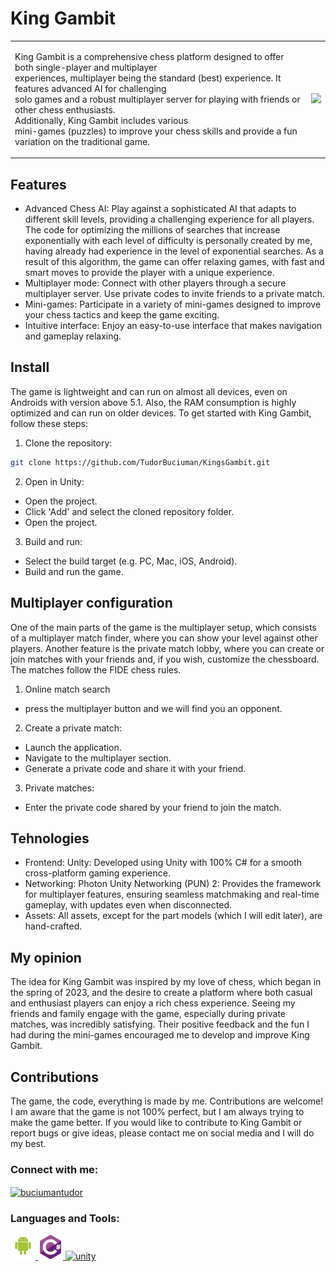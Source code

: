 
# King Gambit

<table>
<tr>
<td>

King Gambit is a comprehensive chess platform designed to offer both single-player and multiplayer<br> 
experiences, multiplayer being the standard (best) experience. It features advanced AI for challenging <br>
solo games and a robust multiplayer server for playing with friends or other chess enthusiasts.<br>
Additionally, King Gambit includes various <br>
mini-games (puzzles) to improve your chess skills and provide a fun variation on the traditional game.

</td>
<td align="right">
  <img height="255" src="https://i.imgur.com/4D23QF2.png"/>
</td>
</tr>
</table>



## Features

- Advanced Chess AI: Play against a sophisticated AI that adapts to different skill levels, providing a challenging experience for all players. The code for optimizing the millions of searches that increase exponentially with each level of difficulty is personally created by me, having already had experience in the level of exponential searches. As a result of this algorithm, the game can offer relaxing games, with fast and smart moves to provide the player with a unique experience. 
- Multiplayer mode: Connect with other players through a secure multiplayer server. Use private codes to invite friends to a private match.
- Mini-games: Participate in a variety of mini-games designed to improve your chess tactics and keep the game exciting.
- Intuitive interface: Enjoy an easy-to-use interface that makes navigation and gameplay relaxing.



## Install

The game is lightweight and can run on almost all devices, even on Androids with version above 5.1. Also, the RAM consumption is highly optimized and can run on older devices.
To get started with King Gambit, follow these steps:
1. Clone the repository:

```bash
git clone https://github.com/TudorBuciuman/KingsGambit.git

```
2. Open in Unity:
- Open the project.
- Click 'Add' and select the cloned repository folder.
- Open the project.

3. Build and run:
- Select the build target (e.g. PC, Mac, iOS, Android).
- Build and run the game.

## Multiplayer configuration 

One of the main parts of the game is the multiplayer setup, which consists of a multiplayer match finder, where you can show your level against other players. Another feature is the private match lobby, where you can create or join matches with your friends and, if you wish, customize the chessboard. The matches follow the FIDE chess rules.

1. Online match search
- press the multiplayer button and we will find you an opponent.
2. Create a private match:
- Launch the application.
- Navigate to the multiplayer section.
- Generate a private code and share it with your friend.
3. Private matches:
- Enter the private code shared by your friend to join the match.
## Tehnologies
- Frontend:
Unity: Developed using Unity with 100% C# for a smooth cross-platform gaming experience.
- Networking:
Photon Unity Networking (PUN) 2: Provides the framework for multiplayer features, ensuring seamless matchmaking and real-time gameplay, with updates even when disconnected.
- Assets:
All assets, except for the part models (which I will edit later), are hand-crafted.

## My opinion
The idea for King Gambit was inspired by my love of chess, which began in the spring of 2023, and the desire to create a platform where both casual and enthusiast players can enjoy a rich chess experience. Seeing my friends and family engage with the game, especially during private matches, was incredibly satisfying. Their positive feedback and the fun I had during the mini-games encouraged me to develop and improve King Gambit.
## Contributions
The game, the code, everything is made by me. Contributions are welcome! I am aware that the game is not 100% perfect, but I am always trying to make the game better. If you would like to contribute to King Gambit or report bugs or give ideas, please contact me on social media and I will do my best.
<h3 align="left">Connect with me:</h3>
<p align="left">
<a href="https://instagram.com/buciumantudor" target="blank"><img align="center" src="https://raw.githubusercontent.com/rahuldkjain/github-profile-readme-generator/master/src/images/icons/Social/instagram.svg" alt="buciumantudor" height="30" width="40" /></a>
</p>

<h3 align="left">Languages and Tools:</h3>
<p align="left"> <a href="https://developer.android.com" target="_blank" rel="noreferrer"> <img src="https://raw.githubusercontent.com/devicons/devicon/master/icons/android/android-original-wordmark.svg" alt="android" width="40" height="40"/> </a>   <a href="https://www.w3schools.com/cs/" target="_blank" rel="noreferrer"> <img src="https://raw.githubusercontent.com/devicons/devicon/master/icons/csharp/csharp-original.svg" alt="csharp" width="40" height="40"/> </a> <a href="https://unity.com/" target="_blank" rel="noreferrer"> <img src="https://www.vectorlogo.zone/logos/unity3d/unity3d-icon.svg" alt="unity" width="40" height="40"/> </a> </p>

